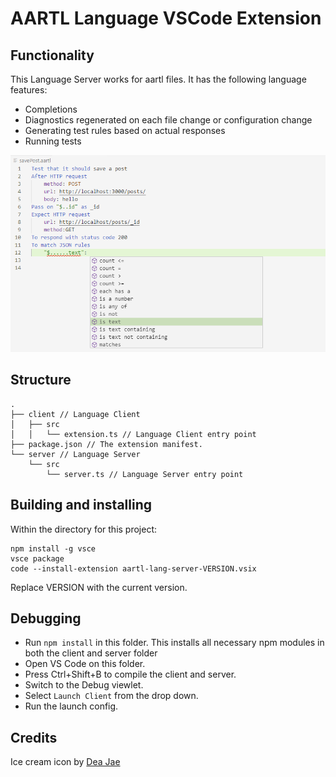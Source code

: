 # AARTL Language VSCode Extension

## Functionality

This Language Server works for aartl files. It has the following language features:

- Completions
- Diagnostics regenerated on each file change or configuration change
- Generating test rules based on actual responses
- Running tests

![VSCode Screenshot](https://raw.githubusercontent.com/Ivan-Kouznetsov/aartl-vscode-extension/master/vscodeScreenshot.png)

## Structure

```
.
├── client // Language Client
│   ├── src
│   │   └── extension.ts // Language Client entry point
├── package.json // The extension manifest.
└── server // Language Server
    └── src
        └── server.ts // Language Server entry point
```

## Building and installing

Within the directory for this project:

```
npm install -g vsce
vsce package
code --install-extension aartl-lang-server-VERSION.vsix
```

Replace VERSION with the current version.

## Debugging

- Run `npm install` in this folder. This installs all necessary npm modules in both the client and server folder
- Open VS Code on this folder.
- Press Ctrl+Shift+B to compile the client and server.
- Switch to the Debug viewlet.
- Select `Launch Client` from the drop down.
- Run the launch config.

## Credits

Ice cream icon by [Dea Jae](https://www.iconfinder.com/deasigner_jae)
